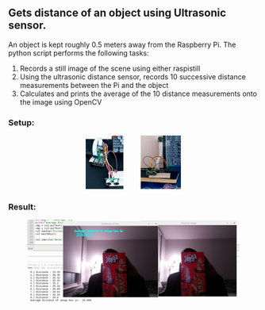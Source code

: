 ## Gets distance of an object using Ultrasonic sensor.

An object is kept roughly 0.5 meters away from the Raspberry Pi.
The python script performs the following tasks:
1. Records a still image of the scene using either raspistill
2. Using the ultrasonic distance sensor, records 10 successive distance measurements between the Pi and the object
3. Calculates and prints the average of the 10 distance measurements onto the image using OpenCV

### Setup:

<p align="center">
  <img alt="Setup1" src="https://github.com/kavyadevd/ENPM809T-AutonomousRobot/blob/3179924fcb99b482ab1c41fe6a5b60bb5bc69015/Assignments/Assignment4/images/Connections.jpg" width="15%">
&nbsp; &nbsp; &nbsp; &nbsp;
  <img alt="Setup2" src="https://github.com/kavyadevd/ENPM809T-AutonomousRobot/blob/3179924fcb99b482ab1c41fe6a5b60bb5bc69015/Assignments/Assignment4/images/Ping.jpg" width="16%">
</p>

### Result:
<p align="center">
  <img alt="Setup1" src="https://github.com/kavyadevd/ENPM809T-AutonomousRobot/blob/32b53f6a14021d52bbbb76e52660a0ed9d10f886/Assignments/Assignment4/images/result.png" width="85%">
</p>


